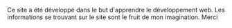 Ce site a été développé dans le but d'apprendre le développement web. Les informations se trouvant sur le site sont le fruit de mon imagination.
Merci
